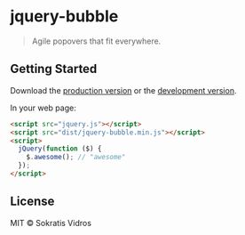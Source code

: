 # jquery-bubble

> Agile popovers that fit everywhere.


## Getting Started

Download the [production version][min] or the [development version][max].

[min]: https://raw.githubusercontent.com/SokratisVidros/jquery-jquery-bubble/master/dist/jquery.jquery-bubble.min.js
[max]: https://raw.githubusercontent.com/SokratisVidros/jquery-jquery-bubble/master/dist/jquery.jquery-bubble.js

In your web page:

```html
<script src="jquery.js"></script>
<script src="dist/jquery-bubble.min.js"></script>
<script>
  jQuery(function ($) {
    $.awesome(); // "awesome"
  });
</script>
```


## License

MIT © Sokratis Vidros
